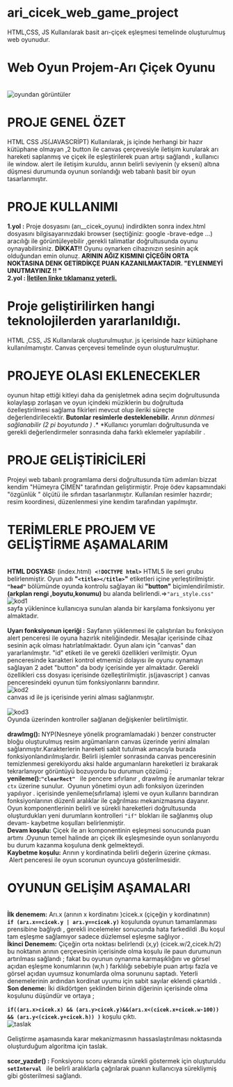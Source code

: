 # ari_cicek_web_game_project
HTML,CSS, JS Kullanılarak  basit arı-çiçek eşleşmesi temelinde oluşturulmuş web oyunudur.
# Web Oyun Projem-Arı Çiçek Oyunu
<br/>![oyundan görüntüler](https://miro.medium.com/max/1400/1*Qwg4HzGtX-n31VhMbT7rTg.png)<br/>
# PROJE GENEL ÖZET
HTML CSS JS(JAVASCRİPT) Kullanılarak, js içinde herhangi bir hazır kütüphane olmayan ,2 button ile canvas çerçevesiyle iletişim kurularak arı hareketi saplanmış ve çiçek ile eşleştirilerek puan artışı sağlandı , kullanıcı ile window. alert ile iletişim kuruldu, arının belirli seviyenin (y ekseni) altına düşmesi durumunda oyunun sonlandığı web tabanlı basit bir oyun tasarlanmıştır.
# PROJE KULLANIMI
**1.yol :** Proje dosyasını (arı__cicek_oyunu) indirdikten sonra index.html dosyasını bilgisayarınızdaki browser (seçtiğiniz: google -brave-edge …) aracılığı ile görüntüleyebilir ,gerekli talimatlar doğrultusunda oyunu oynayabilirsiniz.
**DİKKAT!!** Oyunu oynarken cihazınızın sesinin açık olduğundan emin olunuz.  **ARININ AĞIZ KISMINI ÇİÇEĞİN ORTA NOKTASINA DENK GETİRDİKÇE PUAN KAZANILMAKTADIR. "EYLENMEYİ UNUTMAYINIZ !! "**
<br/>**2.yol : [İletilen linke tıklamanız yeterli.](http://hmyrcmn.eu5.org/)**
# Proje geliştirilirken hangi teknolojilerden yararlanıldığı.

HTML ,CSS, JS Kullanılarak oluşturulmuştur. js içerisinde hazır kütüphane kullanılmamıştır. Canvas çerçevesi temelinde oyun oluşturulmuştur.
# PROJEYE OLASI EKLENECEKLER
oyunun hitap ettiği kitleyi daha da genişletmek adına seçim doğrultusunda kolaylaşıp zorlaşan ve oyun içindeki müziklerin bu doğrultuda özelleştirilmesi sağlama fikirleri mevcut olup ileriki süreçte değerlendirilecektir.
**Butonlar resimlerle desteklenebilir.**
**Arının dönmesi sağlanabilir (2* pi boyutunda ) .**
*Kullanıcı yorumları doğrultusunda ve gerekli değerlendirmeler sonrasında daha farklı eklemeler yapılabilir .
# PROJE GELİŞTİRİCİLERİ
Projeyi web tabanlı programlama dersi doğrultusunda tüm adımları bizzat kendim "Hümeyra ÇİMEN" tarafından geliştirmiştir.
Proje ödev kapsamındaki "özgünlük " ölçütü ile sıfırdan tasarlanmıştır. Kullanılan resimler hazırdır; resim koordinesi, düzenlenmesi yine kendim tarafından yapılmıştır.
# TERİMLERLE PROJEM VE GELİŞTİRME AŞAMALARIM

<br/>**HTML DOSYASI:** (index.html) 
**`<!DOCTYPE html>`** HTML5 ile seri grubu belirlenmiştir.
Oyun adı **"`<title></title>`"** etiketleri içine yerleştirilmiştir.
<br/>**`"head"`** bölümünde oyunda kontrolu sağlayan iki **"button"** biçimlendirilmistir.**(arkplan rengi ,boyutu,konumu)** bu alanda belirlendi.=>`"arı_style.css" `
<br/>![kod1](https://cdn-images-1.medium.com/max/1200/1*Zk9e_luUzNMbIds--iCDtg.png)<br/> sayfa yüklenince kullanıcıya sunulan alanda bir karşılama fonksiyonu yer almaktadır.<br/>
<br/>**Uyarı fonksiyonun içeriği :** Sayfanın yüklenmesi ile çalıştırılan bu fonksiyon alert penceresi ile oyuna hazırlık niteliğindedir. Mesajlar içerisinde cihaz sesinin açık olması hatırlatılmaktadır.
Oyun alanı için "canvas" dan yararlanılmıştır. "id" etiketi ile ve gerekli özellikleri verilmiştir.
Oyun penceresinde karakteri kontrol etmemizi dolayısı ile oyunu oynamayı sağlayan 2 adet "button" da body içerisinde yer almaktadır. Gerekli özellikleri css dosyası içerisinde özelleştirilmiştir.
js(javascript ) canvas penceresindeki oyunun tüm fonksiyonlarını barındırır.
<br/>![kod2](https://cdn-images-1.medium.com/max/1200/1*eX0BoB3hROxwZqu3EoRmyQ.png)<br/>canvas ıd ile js içerisinde yerini alması sağlanmıştır.<br/>
<br/>![kod3](https://cdn-images-1.medium.com/max/1200/1*P5xr47c7F_i-lUHuQDNr8Q.png)<br/> Oyunda üzerinden kontroller sağlanan değişkenler belirtilmiştir.<br/>
<br/>**drawImg():** NYP(Nesneye yönelik programlamadaki ) benzer constructer bloğu oluşturulmuş resim argümanların canvas üzerinde yerini almaları sağlanmıştır.Karakterlerin hareketi sabit tutulmak amacıyla burada fonksiyonlandırılmışlardır.
Belirli işlemler sonrasında canvas penceresinin temizlenmesi gerekiyordu aksi halde argumanların hareketleri iz bırakarak tekrarlanıyor görüntüyü bozuyordu bu durumun çözümü ;
<br/>**yenileme():`"clearRect" `** ile pencere sıfırlanır , drawImg ile arumanlar tekrar `ctx` üzerine sunulur. 
Oyunun yönetimi oyun adlı fonksiyon üzerinden yapılıyor . içerisinde yenileme(sıfırlama) işlemi ve oyun kullarını barındıran fonksiyonlarının düzenli aralıklar ile çağrılması mekanizmasına dayanır. 
Oyun komponentlerinin belirli ve sürekli hareketleri doğrultusunda oluşturdukları yeni durumların kontrolleri `"if"` blokları ile sağlanmış olup devam- kaybetme koşulları belirlenmiştir.
<br/>**Devam koşulu:** Çiçek ile arı komponentinin eşleşmesi sonucunda puan artımı .Oyunun temel halinde arı çiçek ilk eşleşmesinde oyun sonlanıyordu bu durum kazanma koşuluna denk gelmekteydi.
<br/>**Kaybetme koşulu:** Arının y kordinatinda belirli değerin üzerine çıkması.
 Alert penceresi ile oyun scorunun oyuncuya gösterilmesidir.
# OYUNUN GELİŞİM AŞAMALARI
<br/>**İlk denemem:** Arı.x (arının x kordinatını )cicek.x (çiçeğin y kordinatının) <br/>
**`if (arı.x==cicek.y | arı.y==cicek.y)`**
koşulunda oyunun tamamlanması prensibine bağlıydı , gerekli incelemeler sonucunda hata farkedildi .Bu koşul tam eşleşme sağlamıyor sadece düzlemsel eşleşme sağlıyor .
<br/>**İkinci Denemem:** Çiçeğin orta noktası belirlendi (x,y) (cicek.w/2,cicek.h/2) bu noktanın arının çerçevesinin içerisinde olma koşulu ile paun durumunun artırılması sağlandı ; fakat bu oyunun oynanma karmaşıklığını ve görsel açıdan eşleşme konumlarının (w,h ) farklılığı sebebiyle puan artışı fazla ve görsel açıdan uyumsuz konumlarda olma sorununu saptadı. Yeterli denemelerinin ardından kordinat uyumu için sabit sayılar eklendi çıkartıldı . 
<br/>**Son deneme:** İki dikdörtgen şeklinden birinin diğerinin içerisinde olma koşulunu düşündür ve ortaya ;<br/><br/>
**`if((arı.x>cicek.x) && (arı.y>cicek.y)&&(arı.x<(cicek.x+cicek.w-100))
&& (arı.y<(cicek.y+cicek.h)) )`** koşulu çıktı.
<br/>![taslak](https://cdn-images-1.medium.com/max/1200/1*b7Y5TDqSnE8Hh-1Lkz6qFQ.png)<br/><br/>Geliştirme aşamasında karar mekanizmasının hassaslaştırılması noktasında oluşturduğum algoritma için taslak.<br/>
<br/>**scor_yazdır() :** Fonksiyonu scoru ekranda sürekli göstermek için oluşturuldu **`setInterval `** ile belirli aralıklarla çağrılarak puanın kullanıcıya sürekliymiş gibi gösterilmesi sağlandı.
